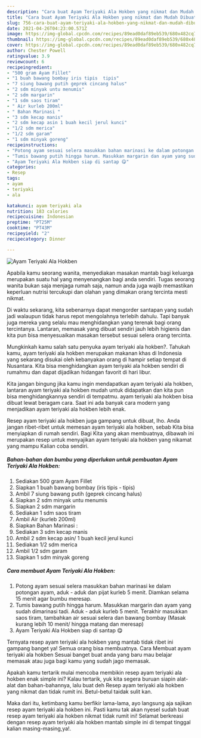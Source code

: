 ```yaml
---
description: "Cara buat Ayam Teriyaki Ala Hokben yang nikmat dan Mudah Dibuat"
title: "Cara buat Ayam Teriyaki Ala Hokben yang nikmat dan Mudah Dibuat"
slug: 756-cara-buat-ayam-teriyaki-ala-hokben-yang-nikmat-dan-mudah-dibuat
date: 2021-04-26T04:23:00.571Z
image: https://img-global.cpcdn.com/recipes/89ead0daf89eb539/680x482cq70/ayam-teriyaki-ala-hokben-foto-resep-utama.jpg
thumbnail: https://img-global.cpcdn.com/recipes/89ead0daf89eb539/680x482cq70/ayam-teriyaki-ala-hokben-foto-resep-utama.jpg
cover: https://img-global.cpcdn.com/recipes/89ead0daf89eb539/680x482cq70/ayam-teriyaki-ala-hokben-foto-resep-utama.jpg
author: Chester Powell
ratingvalue: 3.9
reviewcount: 6
recipeingredient:
- "500 gram Ayam Fillet"
- "1 buah bawang bombay iris tipis  tipis"
- "7 siung bawang putih geprek cincang halus"
- "2 sdm minyak untu menumis"
- "2 sdm margarin"
- "1 sdm saos tiram"
- " Air kurleb 200ml"
- " Bahan Marinasi "
- "3 sdm kecap manis"
- "2 sdm kecap asin 1 buah kecil jerul kunci"
- "1/2 sdm merica"
- "1/2 sdm garam"
- "1 sdm minyak goreng"
recipeinstructions:
- "Potong ayam sesuai selera masukkan bahan marinasi ke dalam potongan ayam, aduk - aduk dan pijat kurleb 5 menit. Diamkan selama 15 menit agar bumbu meresap."
- "Tumis bawang putih hingga harum. Masukkan margarin dan ayam yang sudah dimarinasi tadi. Aduk - aduk kurleb 5 menit. Terakhir masukkan saos tiram, tambahkan air sesuai selera dan bawang bombay (Masak kurang lebih 10 menit/ hingga matang dan meresap)"
- "Ayam Teriyaki Ala Hokben siap di santap 😋"
categories:
- Resep
tags:
- ayam
- teriyaki
- ala

katakunci: ayam teriyaki ala 
nutrition: 183 calories
recipecuisine: Indonesian
preptime: "PT25M"
cooktime: "PT43M"
recipeyield: "2"
recipecategory: Dinner

---
```



![Ayam Teriyaki Ala Hokben](https://img-global.cpcdn.com/recipes/89ead0daf89eb539/680x482cq70/ayam-teriyaki-ala-hokben-foto-resep-utama.jpg)

Apabila kamu seorang wanita, menyediakan masakan mantab bagi keluarga merupakan suatu hal yang menyenangkan bagi anda sendiri. Tugas seorang  wanita bukan saja menjaga rumah saja, namun anda juga wajib memastikan keperluan nutrisi tercukupi dan olahan yang dimakan orang tercinta mesti nikmat.

Di waktu  sekarang, kita sebenarnya dapat mengorder santapan yang sudah jadi walaupun tidak harus repot mengolahnya terlebih dahulu. Tapi banyak juga mereka yang selalu mau menghidangkan yang terenak bagi orang tercintanya. Lantaran, memasak yang dibuat sendiri jauh lebih higienis dan kita pun bisa menyesuaikan masakan tersebut sesuai selera orang tercinta. 



Mungkinkah kamu salah satu penyuka ayam teriyaki ala hokben?. Tahukah kamu, ayam teriyaki ala hokben merupakan makanan khas di Indonesia yang sekarang disukai oleh kebanyakan orang di hampir setiap tempat di Nusantara. Kita bisa menghidangkan ayam teriyaki ala hokben sendiri di rumahmu dan dapat dijadikan hidangan favorit di hari libur.

Kita jangan bingung jika kamu ingin mendapatkan ayam teriyaki ala hokben, lantaran ayam teriyaki ala hokben mudah untuk didapatkan dan kita pun bisa menghidangkannya sendiri di tempatmu. ayam teriyaki ala hokben bisa dibuat lewat beragam cara. Saat ini ada banyak cara modern yang menjadikan ayam teriyaki ala hokben lebih enak.

Resep ayam teriyaki ala hokben juga gampang untuk dibuat, lho. Anda jangan ribet-ribet untuk memesan ayam teriyaki ala hokben, sebab Kita bisa menyiapkan di rumah sendiri. Bagi Kita yang akan membuatnya, dibawah ini merupakan resep untuk menyajikan ayam teriyaki ala hokben yang nikamat yang mampu Kalian coba sendiri.

<!--inarticleads1-->

##### Bahan-bahan dan bumbu yang diperlukan untuk pembuatan Ayam Teriyaki Ala Hokben:

1. Sediakan 500 gram Ayam Fillet
1. Siapkan 1 buah bawang bombay (iris tipis - tipis)
1. Ambil 7 siung bawang putih (geprek cincang halus)
1. Siapkan 2 sdm minyak untu menumis
1. Siapkan 2 sdm margarin
1. Sediakan 1 sdm saos tiram
1. Ambil  Air (kurleb 200ml)
1. Siapkan  Bahan Marinasi :
1. Sediakan 3 sdm kecap manis
1. Ambil 2 sdm kecap asin/ 1 buah kecil jerul kunci
1. Sediakan 1/2 sdm merica
1. Ambil 1/2 sdm garam
1. Siapkan 1 sdm minyak goreng




<!--inarticleads2-->

##### Cara membuat Ayam Teriyaki Ala Hokben:

1. Potong ayam sesuai selera masukkan bahan marinasi ke dalam potongan ayam, aduk - aduk dan pijat kurleb 5 menit. Diamkan selama 15 menit agar bumbu meresap.
1. Tumis bawang putih hingga harum. Masukkan margarin dan ayam yang sudah dimarinasi tadi. Aduk - aduk kurleb 5 menit. Terakhir masukkan saos tiram, tambahkan air sesuai selera dan bawang bombay (Masak kurang lebih 10 menit/ hingga matang dan meresap)
1. Ayam Teriyaki Ala Hokben siap di santap 😋




Ternyata resep ayam teriyaki ala hokben yang mantab tidak ribet ini gampang banget ya! Semua orang bisa membuatnya. Cara Membuat ayam teriyaki ala hokben Sesuai banget buat anda yang baru mau belajar memasak atau juga bagi kamu yang sudah jago memasak.

Apakah kamu tertarik mulai mencoba membikin resep ayam teriyaki ala hokben enak simple ini? Kalau tertarik, yuk kita segera buruan siapin alat-alat dan bahan-bahannya, lalu buat deh Resep ayam teriyaki ala hokben yang nikmat dan tidak rumit ini. Betul-betul taidak sulit kan. 

Maka dari itu, ketimbang kamu berfikir lama-lama, ayo langsung aja sajikan resep ayam teriyaki ala hokben ini. Pasti kamu tak akan nyesel sudah buat resep ayam teriyaki ala hokben nikmat tidak rumit ini! Selamat berkreasi dengan resep ayam teriyaki ala hokben mantab simple ini di tempat tinggal kalian masing-masing,ya!.

